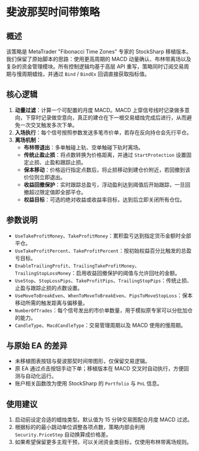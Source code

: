 # 斐波那契时间带策略

## 概述

该策略是 MetaTrader "Fibonacci Time Zones" 专家的 StockSharp 移植版本。我们保留了原始脚本的思路：使用更高周期的 MACD 动量确认、布林带离场以及复杂的资金管理模块。所有控制逻辑均基于高层 API 重写，策略同时订阅交易周期与慢周期蜡烛，并通过 `Bind` / `BindEx` 回调直接获取指标值。

## 核心逻辑

1. **动量过滤**：计算一个可配置的月度 MACD。MACD 上穿信号线时记录做多意向，下穿时记录做空意向，真正的建仓在下一根交易蜡烛完成后进行，从而避免一次交叉触发多次下单。
2. **入场执行**：每个信号按照参数发送多笔市价单，若存在反向持仓会先行平仓。
3. **离场机制**：
   - **布林带退出**：多单触碰上轨、空单触碰下轨时离场。
   - **传统止盈止损**：将点数转换为价格距离，并通过 `StartProtection` 设置固定止损、止盈和跟踪止损。
   - **保本移动**：价格运行指定点数后，将止损移动到建仓价附近，若回撤到该价位则立即退出。
   - **收益回撤保护**：实时跟踪总盈亏，浮动盈利达到阈值后开始跟踪，一旦回撤超过限定值即全部平仓。
   - **权益目标**：可选的绝对收益或收益率目标，达到后立即关闭所有仓位。

## 参数说明

- `UseTakeProfitMoney`、`TakeProfitMoney`：累积盈亏达到指定货币金额时全部平仓。
- `UseTakeProfitPercent`、`TakeProfitPercent`：按初始权益百分比触发的总盈亏目标。
- `EnableTrailingProfit`、`TrailingTakeProfitMoney`、`TrailingStopLossMoney`：启用收益回撤保护的阈值与允许回吐的金额。
- `UseStop`、`StopLossPips`、`TakeProfitPips`、`TrailingStopPips`：传统止损、止盈与跟踪止损的点数设置。
- `UseMoveToBreakEven`、`WhenToMoveToBreakEven`、`PipsToMoveStopLoss`：保本移动所需的触发距离与偏移量。
- `NumberOfTrades`：每个信号发出的市价单数量，用于模拟原专家可以分批加仓的能力。
- `CandleType`、`MacdCandleType`：交易管理周期以及 MACD 使用的慢周期。

## 与原始 EA 的差异

- 未移植图表按钮与斐波那契时间带图形，仅保留交易逻辑。
- 原 EA 通过点击按钮手动下单；移植版本在 MACD 交叉时自动执行，方便回测与自动化运行。
- 账户相关函数改为使用 StockSharp 的 `Portfolio` 与 `PnL` 信息。

## 使用建议

1. 启动前设定合适的蜡烛类型。默认值为 15 分钟交易图配合月度 MACD 过滤。
2. 根据标的的最小跳动单位调整各项点数，策略内部会利用 `Security.PriceStep` 自动换算成价格差。
3. 如果希望保留更多主观干预，可以关闭资金类目标，仅使用布林带离场规则。

